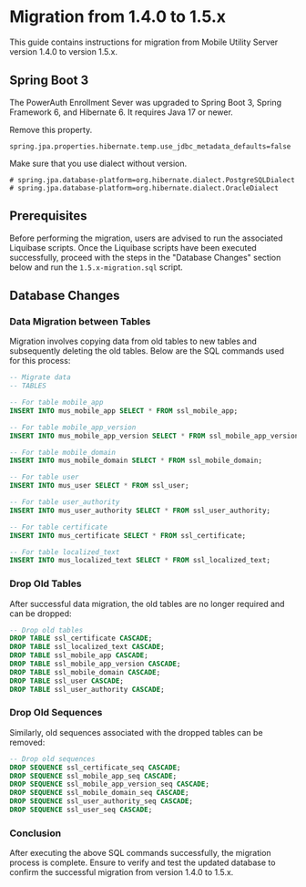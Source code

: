 # Migration from 1.4.0 to 1.5.x

This guide contains instructions for migration from Mobile Utility Server version 1.4.0 to version 1.5.x.

## Spring Boot 3

The PowerAuth Enrollment Sever was upgraded to Spring Boot 3, Spring Framework 6, and Hibernate 6.
It requires Java 17 or newer.

Remove this property.

`spring.jpa.properties.hibernate.temp.use_jdbc_metadata_defaults=false`

Make sure that you use dialect without version.

```properties
# spring.jpa.database-platform=org.hibernate.dialect.PostgreSQLDialect
# spring.jpa.database-platform=org.hibernate.dialect.OracleDialect
```


## Prerequisites

Before performing the migration, users are advised to run the associated Liquibase scripts. Once the Liquibase scripts
have been executed successfully, proceed with the steps in the "Database Changes" section below and run
the `1.5.x-migration.sql` script.

## Database Changes

### Data Migration between Tables

Migration involves copying data from old tables to new tables and subsequently deleting the old tables. Below are the
SQL commands used for this process:

```sql
-- Migrate data
-- TABLES

-- For table mobile_app
INSERT INTO mus_mobile_app SELECT * FROM ssl_mobile_app;

-- For table mobile_app_version
INSERT INTO mus_mobile_app_version SELECT * FROM ssl_mobile_app_version;

-- For table mobile_domain
INSERT INTO mus_mobile_domain SELECT * FROM ssl_mobile_domain;

-- For table user
INSERT INTO mus_user SELECT * FROM ssl_user;

-- For table user_authority
INSERT INTO mus_user_authority SELECT * FROM ssl_user_authority;

-- For table certificate
INSERT INTO mus_certificate SELECT * FROM ssl_certificate;

-- For table localized_text
INSERT INTO mus_localized_text SELECT * FROM ssl_localized_text;
```

### Drop Old Tables

After successful data migration, the old tables are no longer required and can be dropped:

```sql
-- Drop old tables
DROP TABLE ssl_certificate CASCADE;
DROP TABLE ssl_localized_text CASCADE;
DROP TABLE ssl_mobile_app CASCADE;
DROP TABLE ssl_mobile_app_version CASCADE;
DROP TABLE ssl_mobile_domain CASCADE;
DROP TABLE ssl_user CASCADE;
DROP TABLE ssl_user_authority CASCADE;
```

### Drop Old Sequences

Similarly, old sequences associated with the dropped tables can be removed:

```sql
-- Drop old sequences
DROP SEQUENCE ssl_certificate_seq CASCADE;
DROP SEQUENCE ssl_mobile_app_seq CASCADE;
DROP SEQUENCE ssl_mobile_app_version_seq CASCADE;
DROP SEQUENCE ssl_mobile_domain_seq CASCADE;
DROP SEQUENCE ssl_user_authority_seq CASCADE;
DROP SEQUENCE ssl_user_seq CASCADE;
```

### Conclusion

After executing the above SQL commands successfully, the migration process is complete. Ensure to verify and test the
updated database to confirm the successful migration from version 1.4.0 to 1.5.x.